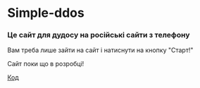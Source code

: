 # Simple-ddos

### Це сайт для дудосу на російські сайти з телефону

Вам треба лише зайти на сайт і  натиснути на кнопку "Старт!"

Сайт поки що в розробці!

[Код](INDEX.html)
